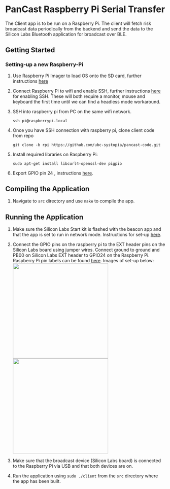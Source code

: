 # PanCast Raspberry Pi Serial Transfer

The Client app is to be run on a Raspberry Pi. The client will fetch risk broadcast data periodically from the backend and send the data to the Silicon Labs 
Bluetooth application for broadcast over BLE.

## Getting Started

### Setting-up a new Raspberry-Pi

1. Use Raspberry Pi Imager to load OS onto the SD card, further instructions [here](https://projects.raspberrypi.org/en/projects/raspberry-pi-setting-up/2)
2. Connect Raspberry Pi to wifi and enable SSH, further instructions [here](https://phoenixnap.com/kb/enable-ssh-raspberry-pi) for enabling SSH. These will both require a monitor, mouse and keyboard the first time until we can find a headless mode workaround.
3. SSH into raspberry pi from PC on the same wifi network.

    `ssh pi@raspberrypi.local`

4. Once you have SSH connection with raspberry pi, clone client code from repo

    `git clone -b rpi https://github.com/ubc-systopia/pancast-code.git`

5. Install required libraries on Raspberry Pi:

    `sudo apt-get install libcurl4-openssl-dev pigpio`

6. Export GPIO pin 24 , instructions [here](https://www.ics.com/blog/gpio-programming-using-sysfs-interface).

## Compiling the Application

1. Navigate to `src` directory and use `make` to compile the app.

## Running the Application

1. Make sure the Silicon Labs Start kit is flashed with the beacon app and that the app is set to run in network mode. Instructions for set-up [here](https://github.com/ubc-systopia/pancast-code/tree/main/beacon).
2. Connect the GPIO pins on the raspberry pi to the EXT header pins on the Silicon Labs board using jumper wires. Connect ground to ground and PB00 on 
    Silicon Labs EXT header to GPIO24 on the Raspberry Pi. Raspberry Pi pin labels can be found [here](https://www.raspberrypi-spy.co.uk/2012/06/simple-guide-to-the-rpi-gpio-header-and-pins/). Images of set-up below: \
   <img src="https://user-images.githubusercontent.com/32030240/159351813-c54f52a1-b4a5-4c91-b6b1-9dd57715b8f9.jpeg" width="300">
   <img src="https://user-images.githubusercontent.com/32030240/159351766-522f88a4-a709-4952-a3d1-1417e81a4d34.jpeg" width="300">

3. Make sure that the broadcast device (Silicon Labs board) is connected to the Raspberry Pi via USB and that both devices are on. 
4. Run the application using `sudo ./client` from the `src` directory where the app has been built.
